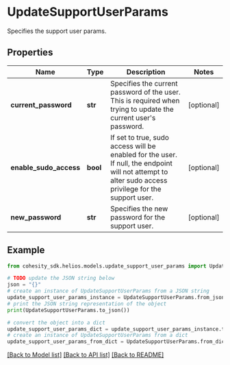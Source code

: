 # UpdateSupportUserParams

Specifies the support user params.

## Properties

Name | Type | Description | Notes
------------ | ------------- | ------------- | -------------
**current_password** | **str** | Specifies the current password of the user. This is required when trying to update the current user&#39;s password. | [optional] 
**enable_sudo_access** | **bool** | If set to true, sudo access will be enabled for the user. If null, the endpoint will not attempt to alter sudo access privilege for the support user. | [optional] 
**new_password** | **str** | Specifies the new password for the support user. | [optional] 

## Example

```python
from cohesity_sdk.helios.models.update_support_user_params import UpdateSupportUserParams

# TODO update the JSON string below
json = "{}"
# create an instance of UpdateSupportUserParams from a JSON string
update_support_user_params_instance = UpdateSupportUserParams.from_json(json)
# print the JSON string representation of the object
print(UpdateSupportUserParams.to_json())

# convert the object into a dict
update_support_user_params_dict = update_support_user_params_instance.to_dict()
# create an instance of UpdateSupportUserParams from a dict
update_support_user_params_from_dict = UpdateSupportUserParams.from_dict(update_support_user_params_dict)
```
[[Back to Model list]](../README.md#documentation-for-models) [[Back to API list]](../README.md#documentation-for-api-endpoints) [[Back to README]](../README.md)


